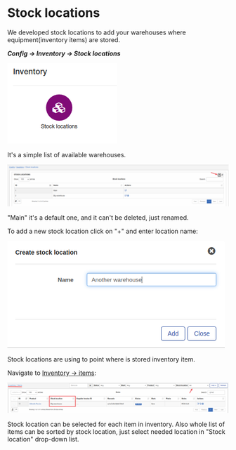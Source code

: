 Stock locations
=============
We developed stock locations to add your warehouses where equipment(inventory items) are stored.

**_Config -> Inventory -> Stock locations_**

![icon](icon.png)

It's a simple list of available warehouses.

![view](view.png)

"Main" it's a default one, and it can't be deleted, just renamed.

To add a new stock location click on "+" and enter location name:

![Create new](add_new.png)

Stock locations are using to point where is stored inventory item.

Navigate to [Inventory -> items](../../../inventory/inventory.md):

![Inventory-Items](inventory_items.png)

Stock location can be selected for each item in inventory. Also whole list of items can be sorted by stock location, just select needed location in "Stock location" drop-down list.
